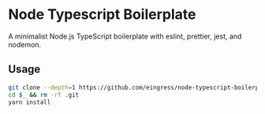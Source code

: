 # Node Typescript Boilerplate

A minimalist Node.js TypeScript boilerplate with eslint, prettier, jest, and nodemon.
## Usage

```sh
git clone --depth=1 https://github.com/eingress/node-typescript-boilerplate.git <ProjectName>
cd $_ && rm -rf .git
yarn install
```

